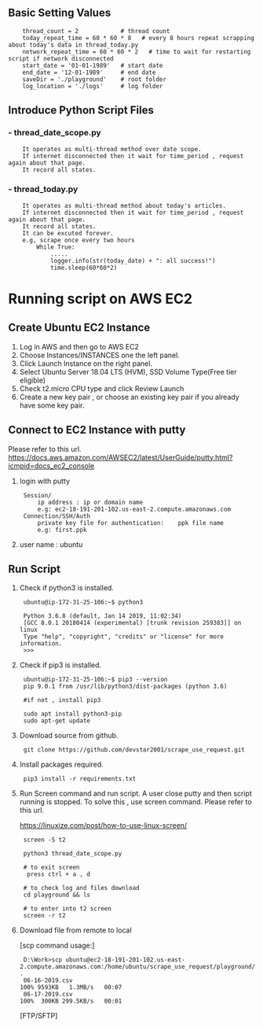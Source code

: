 
## Basic Setting Values 

        thread_count = 2            # thread count
        today_repeat_time = 60 * 60 * 8   # every 8 hours repeat scrapping about today's data in thread_today.py
        network_repeat_time = 60 * 60 * 2   # time to wait for restarting script if network disconnected
        start_date = '01-01-1989'   # start date
        end_date = '12-01-1989'     # end date
        saveDir = './playground'    # root folder
        log_location = './logs'     # log folder
        
        
## Introduce Python Script Files

### - thread_date_scope.py

        It operates as multi-thread method over date scope.
        If internet disconnected then it wait for time_period , request again about that page.
        It record all states. 
        
### - thread_today.py

        It operates as multi-thread method about today's articles.
        If internet disconnected then it wait for time_period , request again about that page.
        It record all states. 
        It can be excuted forever.
        e.g, scrape once every two hours
            While True:
                .....
                logger.info(str(today_date) + ": all success!")
                time.sleep(60*60*2)
                
# Running script on AWS EC2

## Create Ubuntu EC2 Instance

1. Log in AWS and then go to AWS EC2
2. Choose Instances/INSTANCES one the left panel.
3. Click Launch Instance on the right panel.
4. Select Ubuntu Server 18.04 LTS (HVM), SSD Volume Type(Free tier eligible)
5. Check t2.micro CPU type and click Review Launch
6. Create a new key pair , or choose an existing key pair if you already have some key pair.
 
## Connect to EC2 Instance with putty 
Please refer to this url.
https://docs.aws.amazon.com/AWSEC2/latest/UserGuide/putty.html?icmpid=docs_ec2_console

1. login with putty

        Session/
            ip address : ip or domain name 
            e.g: ec2-18-191-201-102.us-east-2.compute.amazonaws.com
        Connection/SSH/Auth
            private key file for authentication:    ppk file name
            e.g: first.ppk
        
2. user name : ubuntu

## Run Script

1. Check if python3 is installed.
        
        ubuntu@ip-172-31-25-106:~$ python3
        
        Python 3.6.8 (default, Jan 14 2019, 11:02:34)
        [GCC 8.0.1 20180414 (experimental) [trunk revision 259383]] on linux
        Type "help", "copyright", "credits" or "license" for more information.
        >>>

2. Check if pip3 is installed.  
        
        ubuntu@ip-172-31-25-106:~$ pip3 --version
        pip 9.0.1 from /usr/lib/python3/dist-packages (python 3.6)
        
        #if not , install pip3
        
        sudo apt install python3-pip
        sudo apt-get update

3. Download source from github.

        git clone https://github.com/devstar2001/scrape_use_request.git
    
4. Install packages required.

        pip3 install -r requirements.txt
       
5. Run Screen command and run script. 
    A user close putty and then script running is stopped.
    To solve this , use screen command.
    Please refer to this url.
    
    https://linuxize.com/post/how-to-use-linux-screen/ 

        screen -S t2
        
        python3 thread_date_scope.py
        
        # to exit screen
         press ctrl + a , d
        
        # to check log and files download
        cd playground && ls
        
        # to enter into t2 screen
        screen -r t2         

6. Download file from remote to local 
    
    [scp command usage:]    

        D:\Work>scp ubuntu@ec2-18-191-201-102.us-east-2.compute.amazonaws.com:/home/ubuntu/scrape_use_request/playground/* .
        06-16-2019.csv                                                                        100% 9593KB   1.3MB/s   00:07
        06-17-2019.csv                                                                        100%  300KB 299.5KB/s   00:01        
    
    [FTP/SFTP]